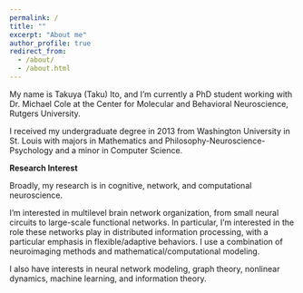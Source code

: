 ```yaml
---
permalink: /
title: ""
excerpt: "About me"
author_profile: true
redirect_from: 
  - /about/
  - /about.html
---
```


My name is Takuya (Taku) Ito, and I’m currently a PhD student working with Dr. Michael Cole at the Center for Molecular and Behavioral Neuroscience, Rutgers University.

I received my undergraduate degree in 2013 from Washington University in St. Louis with majors in Mathematics and Philosophy-Neuroscience-Psychology and a minor in Computer Science.

**Research Interest**

Broadly, my research is in cognitive, network, and computational neuroscience.

I’m interested in multilevel brain network organization, from small neural circuits to large-scale functional networks. In particular, I’m interested in the role these networks play in distributed information processing, with a particular emphasis in flexible/adaptive behaviors. I use a combination of neuroimaging methods and mathematical/computational modeling.

I also have interests in neural network modeling, graph theory, nonlinear dynamics, machine learning, and information theory.
